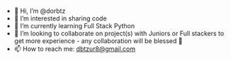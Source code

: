- 👋 Hi, I’m @dorbtz
- 👀 I’m interested in sharing code
- 🌱 I’m currently learning Full Stack Python
- 💞️ I’m looking to collaborate on project(s) with Juniors or Full stackers to get more experience - any collaboration will be blessed 🙏
- 📫 How to reach me: dbtzur8@gmail.com

<!---
dorbtz/dorbtz is a ✨ special ✨ repository because its `README.md` (this file) appears on your GitHub profile.
You can click the Preview link to take a look at your changes.
--->
